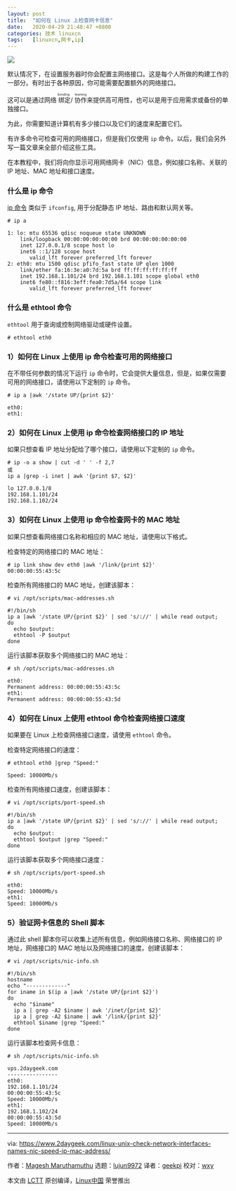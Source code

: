 ```yaml
---
layout: post
title:	"如何在 Linux 上检查网卡信息"
date:	2020-04-29 21:48:47 +0800 
categories:	技术 linuxcn 
tags:	[linuxcn,网卡,ip]
---
```



![](/Asserts/Images//attachment/album/202004/29/214835m1ms3n00s6qbcycz.jpg)


默认情况下，在设置服务器时你会配置主网络接口。这是每个人所做的构建工作的一部分。有时出于各种原因，你可能需要配置额外的网络接口。


这可以是通过网络<ruby> 绑定 <rt>  bonding </rt> <ruby>  /  <ruby>   协作   <rt>    teaming   </rt>  </ruby>  来提供高可用性，也可以是用于应用需求或备份的单独接口。 </ruby></ruby>


为此，你需要知道计算机有多少接口以及它们的速度来配置它们。


有许多命令可检查可用的网络接口，但是我们仅使用 `ip` 命令。以后，我们会另外写一篇文章来全部介绍这些工具。


在本教程中，我们将向你显示可用网络网卡（NIC）信息，例如接口名称、关联的 IP 地址、MAC 地址和接口速度。


### 什么是 ip 命令


[ip 命令](https://www.2daygeek.com/ip-command-configure-network-interface-usage-linux/) 类似于 `ifconfig`, 用于分配静态 IP 地址、路由和默认网关等。



```
# ip a

1: lo: mtu 65536 qdisc noqueue state UNKNOWN
    link/loopback 00:00:00:00:00:00 brd 00:00:00:00:00:00
    inet 127.0.0.1/8 scope host lo
    inet6 ::1/128 scope host
       valid_lft forever preferred_lft forever
2: eth0: mtu 1500 qdisc pfifo_fast state UP qlen 1000
    link/ether fa:16:3e:a0:7d:5a brd ff:ff:ff:ff:ff:ff
    inet 192.168.1.101/24 brd 192.168.1.101 scope global eth0
    inet6 fe80::f816:3eff:fea0:7d5a/64 scope link
       valid_lft forever preferred_lft forever
```

### 什么是 ethtool 命令


`ethtool` 用于查询或控制网络驱动或硬件设置。



```
# ethtool eth0
```

### 1）如何在 Linux 上使用 ip 命令检查可用的网络接口


在不带任何参数的情况下运行 `ip` 命令时，它会提供大量信息，但是，如果仅需要可用的网络接口，请使用以下定制的 `ip` 命令。



```
# ip a |awk '/state UP/{print $2}'

eth0:
eth1:
```

### 2）如何在 Linux 上使用 ip 命令检查网络接口的 IP 地址


如果只想查看 IP 地址分配给了哪个接口，请使用以下定制的 `ip` 命令。



```
# ip -o a show | cut -d ' ' -f 2,7
或
ip a |grep -i inet | awk '{print $7, $2}'

lo 127.0.0.1/8
192.168.1.101/24
192.168.1.102/24
```

### 3）如何在 Linux 上使用 ip 命令检查网卡的 MAC 地址


如果只想查看网络接口名称和相应的 MAC 地址，请使用以下格式。


检查特定的网络接口的 MAC 地址：



```
# ip link show dev eth0 |awk '/link/{print $2}'
00:00:00:55:43:5c
```

检查所有网络接口的 MAC 地址，创建该脚本：



```
# vi /opt/scripts/mac-addresses.sh

#!/bin/sh
ip a |awk '/state UP/{print $2}' | sed 's/://' | while read output;
do
  echo $output:
  ethtool -P $output
done
```

运行该脚本获取多个网络接口的 MAC 地址：



```
# sh /opt/scripts/mac-addresses.sh

eth0:
Permanent address: 00:00:00:55:43:5c
eth1:
Permanent address: 00:00:00:55:43:5d
```

### 4）如何在 Linux 上使用 ethtool 命令检查网络接口速度


如果要在 Linux 上检查网络接口速度，请使用 `ethtool` 命令。


检查特定网络接口的速度：



```
# ethtool eth0 |grep "Speed:"

Speed: 10000Mb/s
```

检查所有网络接口速度，创建该脚本：



```
# vi /opt/scripts/port-speed.sh

#!/bin/sh
ip a |awk '/state UP/{print $2}' | sed 's/://' | while read output;
do
  echo $output:
  ethtool $output |grep "Speed:"
done
```

运行该脚本获取多个网络接口速度：



```
# sh /opt/scripts/port-speed.sh

eth0:
Speed: 10000Mb/s
eth1:
Speed: 10000Mb/s
```

### 5）验证网卡信息的 Shell 脚本


通过此 shell 脚本你可以收集上述所有信息，例如网络接口名称、网络接口的 IP 地址，网络接口的 MAC 地址以及网络接口的速度。创建该脚本：



```
# vi /opt/scripts/nic-info.sh

#!/bin/sh
hostname
echo "-------------"
for iname in $(ip a |awk '/state UP/{print $2}')
do
  echo "$iname"
  ip a | grep -A2 $iname | awk '/inet/{print $2}'
  ip a | grep -A2 $iname | awk '/link/{print $2}'
  ethtool $iname |grep "Speed:"
done
```

运行该脚本检查网卡信息：



```
# sh /opt/scripts/nic-info.sh

vps.2daygeek.com
----------------
eth0:
192.168.1.101/24
00:00:00:55:43:5c
Speed: 10000Mb/s
eth1:
192.168.1.102/24
00:00:00:55:43:5d
Speed: 10000Mb/s
```



---


via: <https://www.2daygeek.com/linux-unix-check-network-interfaces-names-nic-speed-ip-mac-address/>


作者：[Magesh Maruthamuthu](https://www.2daygeek.com/author/magesh/) 选题：[lujun9972](https://github.com/lujun9972) 译者：[geekpi](https://github.com/geekpi) 校对：[wxy](https://github.com/wxy)


本文由 [LCTT](https://github.com/LCTT/TranslateProject) 原创编译，[Linux中国](https://linux.cn/) 荣誉推出
